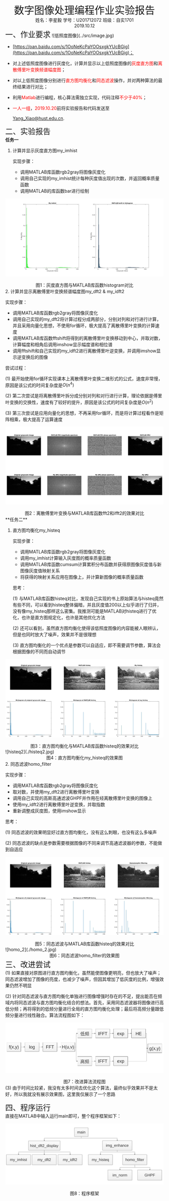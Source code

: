 <center><font size=6>数字图像处理编程作业实验报告</font></center>
<center> 姓名：李星毅 学号：U201712072 班级：自实1701 </center>
<center>2019.10.12</center>
<left><font size=5>一、作业要求</font></left>
![低照度图像](../src/image.jpg)

- [https://pan.baidu.com/s/1OoNeKcPaYOOsxgkYUcBGig](https://pan.baidu.com/s/1OoNeKcPaYOOsxgkYUcBGig)；

- 对上述低照度图像进行灰度化，计算并显示以上低照度图像的<font color=red>灰度直方图</font>和<font color=red>离散傅里叶变换频谱幅度图</font>；

- 对以上低照度图像分别进行<font color=red>直方图均衡化</font>和<font color=red>同态滤波</font>操作，并对两种算法的最终结果进行对比；

- 利用<font color=red>Matlab</font>进行编程，核心算法需独立实现，代码注释<font color=red>不少于40%</font>；

- <font color=red>一人一组</font>，<font color=red>2019.10.20</font>前将实验报告和代码发送至

  Yang_Xiao@hust.edu.cn.

<left><font size=5>二、实验报告</font></left> <br>
**任务一**

1. 计算并显示灰度直方图my_imhist​

   实现步骤：

   - 调用MATLAB库函数rgb2gray将图像灰度化
   - 调用自己实现的my_imhist统计每种灰度值出现的次数，并返回概率质量函数
   - 调用MATLAB的库函数bar进行绘制

![hist](./hist.jpg)

<center>图1：灰度直方图与MATLAB库函数histogram对比</center>
2. 计算并显示离散傅里叶变换频谱幅度图my_dft2 & my_idft2

   实现步骤：

   - 调用MATLAB库函数rgb2gray将图像灰度化
   - 调用自己实现的my_dft2将计算过程分成两部分，分别对列和对行进行计算，并且采用向量化思想，不使用for循环，极大提高了离散傅里叶变换的计算速度
   - 调用MATLAB库函数fftshift将得到的离散傅里叶变换移动到中心，并取对数，计算幅度和相角后调用imshow显示幅度谱和相位谱
   - 调用fftshift和自己实现的my_idft2进行离散傅里叶逆变换，并调用imshow显示逆变换后的图像

   尝试过程：

   (1) 最开始使用for循环实现课本上离散傅里叶变换二维形式的公式，速度非常慢，原因是该公式的时间复杂度是$O(n^4)$

   (2) 第二次尝试是将离散傅里叶拆分成分别对列和对行进行计算，理论依据是傅里叶变换的交换性，速度有了较好的提升，原因是该公式的时间复杂度是$O(n^2)$

   (3) 第三次尝试是应用向量化的思想，不再采用for循环，而是将计算过程看作是矩阵相乘，极大提高了运算速度

![dfft2](./dfft2.jpg)

<center>图2：离散傅里叶变换与MATLAB库函数fft2和ifft2的效果对比</center>
**任务二**

1. 直方图均衡化my_histeq

   实现步骤：

   - 调用MATLAB库函数rgb2gray将图像灰度化
   - 调用my_imhist计算输入灰度图的概率质量函数
   - 调用MATLAB库函数cumsum计算累积分布函数并获得原图像灰度值与新图像灰度值映射关系
   - 将获得的映射关系应用在图像上，并计算新图像的概率质量函数

   思考：

   (1) 与MATLAB库函数histeq对比，发现自己实现的书上原始算法与histeq竟然有些不同，可以看到histeq整体偏暗，并且灰度值200以上似乎进行了归并，没有像my_histeq那样这么密集。我推测可能是MATLAB对histeq进行了优化，也许是直方图规定化，也许是其他优化方法

   (2) 还可以看到，虽然直方图均衡化使得该低照度图像的内容能被人眼辨认，但是也同时放大了噪声，效果并不是很理想

   (3) 直方图均衡化的一个优点是参数可以自适应，即不需要调节参数，算法会根据图像的不同而自动调节

![histeq](./histeq.jpg)

<center>图3：直方图均衡化与MATLAB库函数histeq的效果对比</center>
![histeq2](./histeq2.jpg)

<center>图4：直方图均衡化my_histeq的效果图</center>
2. 同态滤波homo_filter

   实现步骤：

   - 调用MATLAB库函数rgb2gray将图像灰度化
   - 取对数，并使用my_dft2进行离散傅里叶变换
   - 调用自己实现的高斯高通滤波GHPF并作用在经离散傅里叶变换的图像上
   - 使用my_idft2进行离散傅里叶逆变换，并取指数
   - 重新调整成灰度图，使用imshow显示

   思考：

   (1) 同态滤波的效果明显好过直方图均衡化，没有这么刺眼，也没有这么多噪声

   (2) 同态滤波的缺点是参数需要根据图像的不同来调节高通滤波器的参数，不能做到自适应

![homo](./homo.jpg)

<center>图5：同态滤波与MATLAB库函数histeq的效果对比</center>
![homo_2](./homo_2.jpg)

<center>图6：同态滤波homo_filter的效果图</center>
<left><font size=5>三、改进尝试</font></left> <br>
(1) 如果直接对原图进行直方图均衡化，虽然能使图像更明亮，但也放大了噪声；同态滤波增加了图像的亮度，也减少了噪声，但因其增加了低灰度的比例，增强效果仍然不明显

(2) 针对同态滤波与直方图均衡化单独进行图像增强时存在的不足，提出能否在频域内将同态滤波与直方图均衡化结合的想法。首先，采用同态滤波器将图像进行高低分频；再将得到的低频分量进行全局的直方图均衡化处理；最后将高频分量跟低频分量进行线性融合。算法流程图如下：

![graph](./graph.png)

<center>图7：改进算法流程图</center>
(3) 由于时间比较紧，我没有太多时间去优化这个算法，最终似乎效果并不是太好，所以我就没有展示效果图，这里我仅展示了一个思路

<left><font size=5>四、程序运行</font></left> <br>
直接在MATLAB中输入运行main即可，整个程序框架如下：

![workflow](./workflow.png)

<center>图8：程序框架</center>

